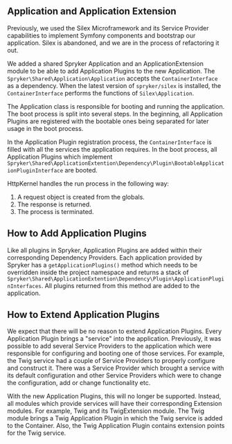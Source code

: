 ## Application and Application Extension
Previously, we used the Silex Microframework and its Service Provider capabilities to implement Symfony components and bootstrap our application. Silex is abandoned, and we are in the process of refactoring it out.

We added a shared Spryker Application and an ApplicationExtension module to be able to add Application Plugins to the new Application. The `Spryker\Shared\Application\Application` accepts the `ContainerInterface` as a dependency. When the latest version of `spryker/silex` is installed, the `ContainerInterface` performs the functions of `Silex\Application`.

The Application class is responsible for booting and running the application. The boot process is split into several steps. In the beginning, all Application Plugins are registered with the bootable ones being separated for later usage in the boot process.

In the Application Plugin registration process, the `ContainerInterface` is filled with all the services the application requires. In the boot process, all Application Plugins which implement `Spryker\Shared\ApplicationExtention\Dependency\Plugin\BootableApplicationPluginInterface` are booted.

HttpKernel handles the run process in the following way:

1. A request object is created from the globals.
2. The response is returned.
3. The process is terminated.

## How to Add Application Plugins
Like all plugins in Spryker,  Application Plugins are added within their corresponding Dependency Providers. Each application provided by Spryker has a `getApplicationPlugins()` method which needs to be overridden inside the project namespace and returns a stack of `Spryker\Shared\ApplicationExtention\Dependency\Plugin\ApplicationPluginInterfaces`. All plugins returned from this method are added to the application.

## How to Extend Application Plugins
We expect that there will be no reason to extend Application Plugins. Every Application Plugin brings a "service" into the application. Previously, it was possible to add several Service Providers to the application which were responsible for configuring and booting one of those services. For example, the Twig service had a couple of Service Providers to properly configure and construct it. There was a Service Provider which brought a service with its default configuration and other Service Providers which were to change the configuration, add or change functionality etc.

With the new Application Plugins, this will no longer be supported. Instead, all modules which provide services will have their corresponding Extension modules. For example, Twig and its TwigExtension module. The Twig module brings a Twig Application Plugin in which the Twig service is added to the Container. Also, the Twig Application Plugin contains extension points for the Twig service.

<!--Last review date: Feb 19, 2019by Rene Klatt, Andrii Tserkovnyi-->